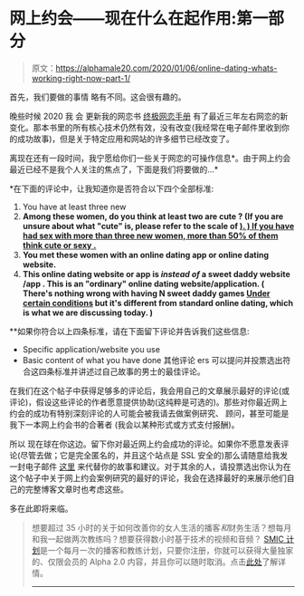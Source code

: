# 网上约会——现在什么在起作用:第一部分

> 原文：<https://alphamale20.com/2020/01/06/online-dating-whats-working-right-now-part-1/>

首先，我们要做的事情 略有不同。这会很有趣的。

晚些时候 2020 我 会 更新我的网恋书 [终极网恋手册](http://www.onlinedatingsuccessnow.com) 有了最近三年左右网恋的新变化。那本书里的所有核心技术仍然有效，没有改变(我经常在电子邮件里收到你的成功故事)，但是关于特定应用和网站的许多细节已经改变了。

离现在还有一段时间，我宁愿给你们一些关于网恋的可操作信息*。由于网上约会最近已经不是我个人关注的焦点了，下面是我们将要做的...*

 *在下面的评论中，让我知道你是否符合以下四个全部标准:

1.  You have at least three new
2.  **Among these women, do you think at least two **are cute** ? (If you are unsure about what "cute" is, please refer to the scale of [). ) If you have had sex with more than three new women, more than 50% of them think **cute** or **sexy** .](https://blackdragonblog.com/2019/10/07/the-hotness-scale/)**
3.  **You met these women with an online dating app or online dating website.**
4.  **This online dating website or app is *instead of* a sweet daddy website /app . This is an "ordinary" online dating website/application. ( There's nothing wrong with having N sweet daddy games [Under certain conditions](https://blackdragonblog.com/2017/02/09/okay-pay-sex/) but it's different from standard online dating, which is what we are discussing today. )**

 **如果你符合以上四条标准，请在下面留下评论并告诉我们这些信息:

*   Specific application/website you use
*   Basic content of what you have done
 其他评论 ers 可以提问并投票选出符合这四条标准并讲述过自己故事的男士的最佳评论。

在我们在这个帖子中获得足够多的评论后，我会用自己的文章展示最好的评论(或评论)，假设这些评论的作者愿意提供协助(这纯粹是可选的)。那些对你最近网上约会的成功有特别深刻评论的人可能会被我请去做案例研究、 顾问，甚至可能是我下一本网上约会书的合著者 (我会以某种形式或方式支付报酬)。

所以 现在球在你这边。留下你对最近网上约会成功的评论。如果你不愿意发表评论(尽管去做；它是完全匿名的，并且这个站点是 SSL 安全的)那么请随意给我发一封电子邮件 [这里](mailto:theonlyblackdragon@gmail.com) 来代替你的故事和建议。对于其余的人，请投票选出你认为在这个帖子中关于网上约会案例研究的最好的评论，我会在选择最好的来展示他们自己的完整博客文章时也考虑这些。

多在此即将来临。

> 想要超过 35 小时的关于如何改善你的女人生活的播客*和*财务生活？想每月和我一起做两次教练吗？想要获得数小时基于技术的视频和音频？ [SMIC 计划](https://alphamale20.kartra.com/page/vIL17)是一个每月一次的播客和教练计划，只要你注册，你就可以获得大量独家的、仅限会员的 Alpha 2.0 内容，并且你可以随时取消。点击[此处](https://alphamale20.kartra.com/page/vIL17)了解详情。
> 
> ***